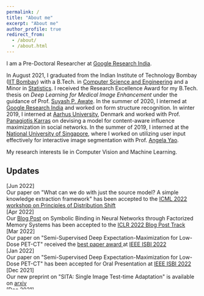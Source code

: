 ```yaml
---
permalink: /
title: "About me"
excerpt: "About me"
author_profile: true
redirect_from: 
  - /about/
  - /about.html
---
```


I am a Pre-Doctoral Researcher at [Google Research India](https://research.google/teams/india-research-lab/). 
<!-- In particular, I am interested in building robust and generalisable Computer Vision models for healthcare applications. -->

In August 2021, I graduated from the Indian Institute of Technology Bombay ([IIT Bombay](https://www.iitb.ac.in/)) with a B.Tech. in [Computer Science and Engineering](https://www.cse.iitb.ac.in/) and a Minor in [Statistics](http://www.math.iitb.ac.in/Academics/minor.php). I received the Research Excellence Award for my B.Tech. thesis on *Deep Learning for Medical Image Enhancement* under the guidance of Prof. [Suyash P. Awate](https://www.cse.iitb.ac.in/~suyash/). In the summer of 2020, I interned at [Google Research India](https://research.google/teams/india-research-lab/) and worked on form structure recognition. In winter 2019, I interned at [Aarhus University](https://international.au.dk/), Denmark and worked with Prof. [Panagiotis Karras](https://cs.au.dk/~karras/) on devising a model for content-aware influence maximization in social networks. In the summer of 2019, I interned at the [National University of Singapore](https://www.nus.edu.sg/), where I worked on utilizing user input effectively for interactive image segmentation with Prof. [Angela Yao](https://www.comp.nus.edu.sg/cs/people/ayao/).

<!-- Resume: [link](https://anshkhurana.github.io/resume.pdf)  
Email: [anshkhurana@google.com](mailto:anshkhurana@google.com) -->

My research interests lie in Computer Vision and Machine Learning. 

Updates
------
<section id="updates" class="home-section ">
    <div class="container ">
            <!-- <div class="col-xs-0 col-md-4 section-heading "></div> -->
            <div class="col-xs-12 col-md-12" style="height: 280px; margin: 0em; overflow-y: auto;">
            <!-- ICML PODS Workshop -->
                <div class="row">
                  <div class="col-xs-4 col-md-3 update-dates">[Jun 2022]</div>
                  <div class="col">
                   Our paper on "What can we do with just the source model? A simple knowledge extraction framework" has been accepted to the <a href=https://sites.google.com/corp/view/icml-2022-pods> ICML 2022 workshop on Principles of Distribution Shift </a>
                </div>
                <!-- ICLR 2022 Blog Post -->
                <div class="row">
                  <div class="col-xs-4 col-md-3 update-dates">[Apr 2022]</div>
                  <div class="col">
                   Our <a href="https://iclr-blog-track.github.io/2022/03/25/emergent-symbols/"> Blog Post</a> on Symbolic Binding in Neural Networks through Factorized Memory Systems has been accepted to the <a href="https://iclr-blog-track.github.io/"> ICLR 2022 Blog Post Track</a></div>  
                </div>
                <!-- ISBI 2022 best paper -->
                <div class="row">
                  <div class="col-xs-4 col-md-3 update-dates">[Mar 2022]</div>
                  <div class="col">
                  Our paper on "Semi-Supervised Deep Expectation-Maximization for Low-Dose PET-CT" received the <a href="https://biomedicalimaging.org/2022/best-paper-awards/"> best paper award </a> at <a href="https://biomedicalimaging.org/2022/">IEEE ISBI 2022</a>
                  </div>
                </div>
                <!-- ISBI 2022 paper -->
                <div class="row">
                  <div class="col-xs-4 col-md-3 update-dates">[Jan 2022]</div>
                  <div class="col">
                  Our paper on "Semi-Supervised Deep Expectation-Maximization for Low-Dose PET-CT" has been accepted for Oral Presentation at <a href="https://biomedicalimaging.org/2022/">IEEE ISBI 2022</a>
                  </div>
                </div>
                <!-- SITA Pre-Print -->
                <div class="row">
                <div class="col-xs-4 col-md-3 update-dates">[Dec 2021]</div>
                  <div class="col"> Our new preprint on "SITA: Single Image Test-time Adaptation" is available on <a href="https://arxiv.org/abs/2112.02355">arxiv</a> </div>
                </div>
                <!-- NSDA Pre-Print -->
                <div class="row">
                <div class="col-xs-4 col-md-3 update-dates">[Dec 2021]</div>
                  <div class="col"> Our new preprint on "Unsupervised Adaptation of Semantic Segmentation Models without Source Data" is available on <a href="https://arxiv.org/abs/2112.02359">arxiv</a> </div>
                </div>
                <!-- Research Excellence Award -->
                <div class="row">
                  <div class="col-xs-4 col-md-3 update-dates">[Aug 2021]</div>
                  <div class="col">Received the Research Excellence Award for my Bachelor Thesis</div>
                </div>
                <!-- IITB Graduation -->
                <div class="row">
                  <div class="col-xs-4 col-md-3 update-dates">[Aug 2021]</div>
                  <div class="col">Graduated from IIT Bombay with B.Tech. in Computer Science and Engineering, securing a <span style="color: blue;">GPA of 9.75/10</span> </div>
                </div>
                <!-- Pre-Doc Start -->
                <div class="row">
                  <div class="col-xs-4 col-md-3 update-dates">[July 2021]</div>
                  <div class="col"> Joined Google Research in Bangalore, India as a Pre-Doctoral Researcher </div>
                </div>
                <!-- GCPR acceptance -->
                <div class="row">
                <div class="col-xs-4 col-md-3 update-dates">[Oct 2020]</div>
                  <div class="col"> Our paper on <a href="https://ieeexplore.ieee.org/document/9413049">Learning Image Inpainting from Incomplete Images using Self-Supervision</a> was accepted at ICPR 2020 </div>
                </div>
                <!-- Institute Academic Prize -->
                <div class="row">
                <div class="col-xs-4 col-md-3 update-dates">[Aug 2020]</div>
                  <div class="col"> Received the Institute Academic Prize at IIT Bombay </div>
                </div>
                <!-- GCPR acceptance -->
                <div class="row">
                <div class="col-xs-4 col-md-3 update-dates">[Aug 2020]</div>
                  <div class="col"> Our paper on <a href="https://link.springer.com/chapter/10.1007/978-3-030-71278-5_13">Multi-stage Fusion for One-Click Segmentation</a> was accepted as Spotlight for GCPR 2020 </div>
                </div>
                <!-- BMVC acceptance -->
                <div class="row">
                <div class="col-xs-4 col-md-3 update-dates">[July 2020]</div>
                  <div class="col"> Our paper on <a href="https://www.bmvc2020-conference.com/conference/papers/paper_0702.html">Two-in-One Refinement for Interactive Segmentation</a> was accepted at BMVC 2020 </div>
                </div>
                <!-- CIKM acceptance -->
                <div class="row">
                <div class="col-xs-4 col-md-3 update-dates">[July 2020]</div>
                  <div class="col"> Our paper on <a href="https://dl.acm.org/doi/abs/10.1145/3340531.3411886">Selecting Influential Features by a Learnable Content-Aware Linear Threshold Model</a> was accepted at CIKM 2020 </div>
                </div>
                <!-- Google Internship -->
               <div class="row">
                <div class="col-xs-4 col-md-3 update-dates">[May 2020]</div>
                  <div class="col"> Started internship at Google Research India</div>
                </div>
                <!-- Aarhus Internship -->
                <div class="row">
                <div class="col-xs-4 col-md-3 update-dates">[Dec 2019]</div>
                  <div class="col"> Started internship at Aarhus University, Denmark with Prof. Panagiotis Karras</div>
                </div>
                <!-- Ubisoft GameJame -->
                <div class="row">
                <div class="col-xs-4 col-md-3 update-dates">[May 2019]</div>
                  <div class="col"> Our team secured 2nd position in the Ubisoft GameJam 48 hours hackathon. Check out our game <a href="{{ base_path }}/bonus">here</a> </div>
                </div>
                <!-- NUS Internship -->
                <div class="row">
                <div class="col-xs-4 col-md-3 update-dates">[May 2019]</div>
                  <div class="col"> Started internship at National University of Singapore with Prof. Angela Yao </div>
                </div>
            </div>
      </div>
</section>


<!-- <div class="row">
                <div class="col-xs-4 col-md-3 update-dates">[_ 202_]</div>
                  <div class="col"> ... </div>
                </div> -->